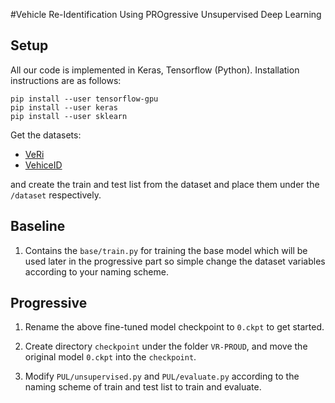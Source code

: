 #Vehicle Re-Identification Using PROgressive Unsupervised Deep Learning

## Setup
All our code is implemented in Keras, Tensorflow (Python). Installation instructions are as follows:
```
pip install --user tensorflow-gpu
pip install --user keras
pip install --user sklearn
```

Get the datasets:

- [VeRi](https://github.com/VehicleReId/VeRidataset)
- [VehiceID](https://pkuml.org/resources/pku-vehicleid.html)

and create the train and test list from the dataset and place them under the `/dataset` respectively.

## Baseline 

1. Contains the `base/train.py` for training the base model which will be used later in the progressive part so simple change the dataset
 variables according to your naming scheme.

## Progressive

1. Rename the above fine-tuned model checkpoint to `0.ckpt` to get started.

2. Create directory `checkpoint` under the folder `VR-PROUD`, and move the original model `0.ckpt` into the `checkpoint`.

3. Modify `PUL/unsupervised.py` and `PUL/evaluate.py` according to the naming scheme of train and test list to train and evaluate.



<!--If you find this code useful, consider citing our work:
```
@article{fan17unsupervised,
  author    = {Hehe Fan and Liang Zheng and Yi Yang},
  title     = {Unsupervised Person Re-identification: Clustering and Fine-tuning},
  journal   = {arXiv preprint arXiv:1705.10444},
  year      = {2017}
}
```
-->
